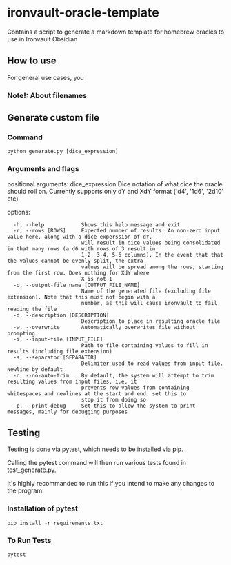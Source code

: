 # ironvault-oracle-template
Contains a script to generate a markdown template for homebrew oracles to use in Ironvault Obsidian

## How to use

For general use cases, you 


### Note!: About filenames



## Generate custom file

### Command
```python generate.py [dice_expression]```

### Arguments and flags
positional arguments:
  dice_expression       Dice notation of what dice the oracle should roll on. Currently supports only dY and XdY
                        format ('d4', '1d6', '2d10' etc)

options:
```
  -h, --help            Shows this help message and exit
  -r, --rows [ROWS]     Expected number of results. An non-zero input value here, along with a dice experssion of dY,
                        will result in dice values being consolidated in that many rows (a d6 with rows of 3 result in
                        1-2, 3-4, 5-6 columns). In the event that that the values cannot be evenly split, the extra
                        values will be spread among the rows, starting from the first row. Does nothing for XdY where
                        X is not 1
  -o, --output-file_name [OUTPUT_FILE_NAME]
                        Name of the generated file (excluding file extension). Note that this must not begin with a
                        number, as this will cause ironvault to fail reading the file
  -d, --description [DESCRIPTION]
                        Description to place in resulting oracle file
  -w, --overwrite       Automatically overwrites file without prompting
  -i, --input-file [INPUT_FILE]
                        Path to file containing values to fill in results (including file extension)
  -s, --separator [SEPARATOR]
                        Delimiter used to read values from input file. Newline by default
  -n, --no-auto-trim    By default, the system will attempt to trim resulting values from input files, i.e, it
                        prevents row values from containing whitespaces and newlines at the start and end. set this to
                        stop it from doing so
  -p, --print-debug     Set this to allow the system to print messages, mainly for debugging purposes
```

## Testing
Testing is done via pytest, which needs to be installed via pip. 

Calling the pytest command will then run various tests found in test_generate.py. 

It's highly recommanded to run this if you intend to make any changes to the program.

### Installation of pytest

```pip install -r requirements.txt```

### To Run Tests 

```pytest```
